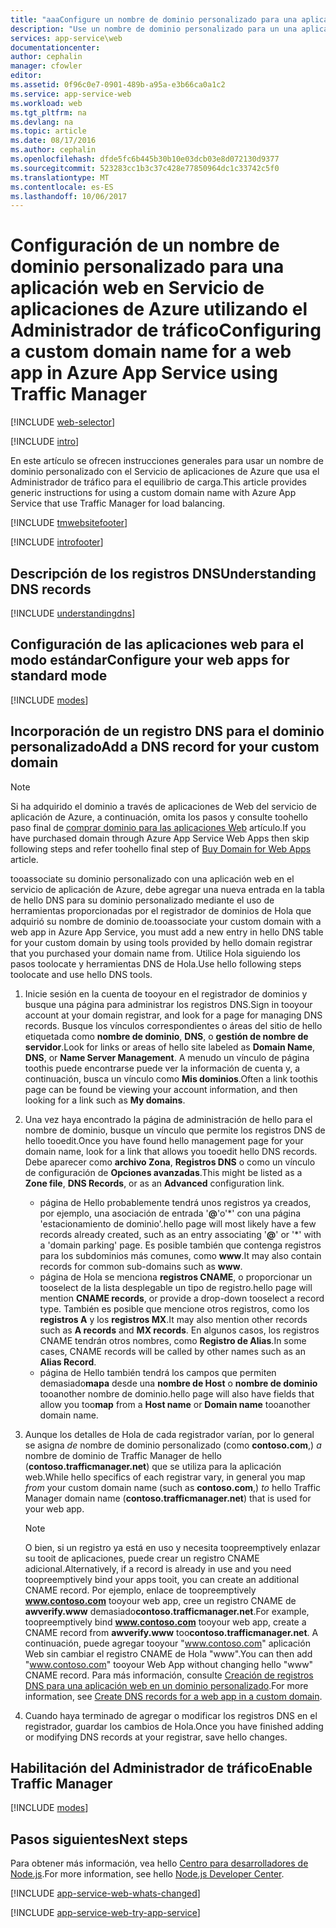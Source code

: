 ```yaml
---
title: "aaaConfigure un nombre de dominio personalizado para una aplicación web en el servicio de aplicaciones de Azure que utiliza el Administrador de tráfico de equilibrio de carga."
description: "Use un nombre de dominio personalizado para un una aplicación web en el Servicio de aplicaciones de Azure que incluya el Administrador de tráfico para el equilibrio de carga."
services: app-service\web
documentationcenter: 
author: cephalin
manager: cfowler
editor: 
ms.assetid: 0f96c0e7-0901-489b-a95a-e3b66ca0a1c2
ms.service: app-service-web
ms.workload: web
ms.tgt_pltfrm: na
ms.devlang: na
ms.topic: article
ms.date: 08/17/2016
ms.author: cephalin
ms.openlocfilehash: dfde5fc6b445b30b10e03dcb03e8d072130d9377
ms.sourcegitcommit: 523283cc1b3c37c428e77850964dc1c33742c5f0
ms.translationtype: MT
ms.contentlocale: es-ES
ms.lasthandoff: 10/06/2017
---
```

# <a name="configuring-a-custom-domain-name-for-a-web-app-in-azure-app-service-using-traffic-manager"></a><span data-ttu-id="5f156-103">Configuración de un nombre de dominio personalizado para una aplicación web en Servicio de aplicaciones de Azure utilizando el Administrador de tráfico</span><span class="sxs-lookup"><span data-stu-id="5f156-103">Configuring a custom domain name for a web app in Azure App Service using Traffic Manager</span></span>
[!INCLUDE [web-selector](../../includes/websites-custom-domain-selector.md)]

[!INCLUDE [intro](../../includes/custom-dns-web-site-intro-traffic-manager.md)]

<span data-ttu-id="5f156-104">En este artículo se ofrecen instrucciones generales para usar un nombre de dominio personalizado con el Servicio de aplicaciones de Azure que usa el Administrador de tráfico para el equilibrio de carga.</span><span class="sxs-lookup"><span data-stu-id="5f156-104">This article provides generic instructions for using a custom domain name with Azure App Service that use Traffic Manager for load balancing.</span></span>

[!INCLUDE [tmwebsitefooter](../../includes/custom-dns-web-site-traffic-manager-notes.md)]

[!INCLUDE [introfooter](../../includes/custom-dns-web-site-intro-notes.md)]

<a name="understanding-records"></a>

## <a name="understanding-dns-records"></a><span data-ttu-id="5f156-105">Descripción de los registros DNS</span><span class="sxs-lookup"><span data-stu-id="5f156-105">Understanding DNS records</span></span>
[!INCLUDE [understandingdns](../../includes/custom-dns-web-site-understanding-dns-traffic-manager.md)]

<a name="bkmk_configsharedmode"></a>

## <a name="configure-your-web-apps-for-standard-mode"></a><span data-ttu-id="5f156-106">Configuración de las aplicaciones web para el modo estándar</span><span class="sxs-lookup"><span data-stu-id="5f156-106">Configure your web apps for standard mode</span></span>
[!INCLUDE [modes](../../includes/custom-dns-web-site-modes-traffic-manager.md)]

<a name="bkmk_configurecname"></a>

## <a name="add-a-dns-record-for-your-custom-domain"></a><span data-ttu-id="5f156-107">Incorporación de un registro DNS para el dominio personalizado</span><span class="sxs-lookup"><span data-stu-id="5f156-107">Add a DNS record for your custom domain</span></span>
> [!NOTE]
> <span data-ttu-id="5f156-108">Si ha adquirido el dominio a través de aplicaciones de Web del servicio de aplicación de Azure, a continuación, omita los pasos y consulte toohello paso final de [comprar dominio para las aplicaciones Web](custom-dns-web-site-buydomains-web-app.md) artículo.</span><span class="sxs-lookup"><span data-stu-id="5f156-108">If you have purchased domain through Azure App Service Web Apps then skip following steps and refer toohello final step of [Buy Domain for Web Apps](custom-dns-web-site-buydomains-web-app.md) article.</span></span>
> 
> 

<span data-ttu-id="5f156-109">tooassociate su dominio personalizado con una aplicación web en el servicio de aplicación de Azure, debe agregar una nueva entrada en la tabla de hello DNS para su dominio personalizado mediante el uso de herramientas proporcionadas por el registrador de dominios de Hola que adquirió su nombre de dominio de.</span><span class="sxs-lookup"><span data-stu-id="5f156-109">tooassociate your custom domain with a web app in Azure App Service, you must add a new entry in hello DNS table for your custom domain by using tools provided by hello domain registrar that you purchased your domain name from.</span></span> <span data-ttu-id="5f156-110">Utilice Hola siguiendo los pasos toolocate y herramientas DNS de Hola.</span><span class="sxs-lookup"><span data-stu-id="5f156-110">Use hello following steps toolocate and use hello DNS tools.</span></span>

1. <span data-ttu-id="5f156-111">Inicie sesión en la cuenta de tooyour en el registrador de dominios y busque una página para administrar los registros DNS.</span><span class="sxs-lookup"><span data-stu-id="5f156-111">Sign in tooyour account at your domain registrar, and look for a page for managing DNS records.</span></span> <span data-ttu-id="5f156-112">Busque los vínculos correspondientes o áreas del sitio de hello etiquetada como **nombre de dominio**, **DNS**, o **gestión de nombre de servidor**.</span><span class="sxs-lookup"><span data-stu-id="5f156-112">Look for links or areas of hello site labeled as **Domain Name**, **DNS**, or **Name Server Management**.</span></span> <span data-ttu-id="5f156-113">A menudo un vínculo de página toothis puede encontrarse puede ver la información de cuenta y, a continuación, busca un vínculo como **Mis dominios**.</span><span class="sxs-lookup"><span data-stu-id="5f156-113">Often a link toothis page can be found be viewing your account information, and then looking for a link such as **My domains**.</span></span>
2. <span data-ttu-id="5f156-114">Una vez haya encontrado la página de administración de hello para el nombre de dominio, busque un vínculo que permite los registros DNS de hello tooedit.</span><span class="sxs-lookup"><span data-stu-id="5f156-114">Once you have found hello management page for your domain name, look for a link that allows you tooedit hello DNS records.</span></span> <span data-ttu-id="5f156-115">Debe aparecer como **archivo Zona**, **Registros DNS** o como un vínculo de configuración de **Opciones avanzadas**.</span><span class="sxs-lookup"><span data-stu-id="5f156-115">This might be listed as a **Zone file**, **DNS Records**, or as an **Advanced** configuration link.</span></span>
   
   * <span data-ttu-id="5f156-116">página de Hello probablemente tendrá unos registros ya creados, por ejemplo, una asociación de entrada '**@**'o'\*' con una página 'estacionamiento de dominio'.</span><span class="sxs-lookup"><span data-stu-id="5f156-116">hello page will most likely have a few records already created, such as an entry associating '**@**' or '\*' with a 'domain parking' page.</span></span> <span data-ttu-id="5f156-117">Es posible también que contenga registros para los subdominios más comunes, como **www**.</span><span class="sxs-lookup"><span data-stu-id="5f156-117">It may also contain records for common sub-domains such as **www**.</span></span>
   * <span data-ttu-id="5f156-118">página de Hola se menciona **registros CNAME**, o proporcionar un tooselect de la lista desplegable un tipo de registro.</span><span class="sxs-lookup"><span data-stu-id="5f156-118">hello page will mention **CNAME records**, or provide a drop-down tooselect a record type.</span></span> <span data-ttu-id="5f156-119">También es posible que mencione otros registros, como los **registros A** y los **registros MX**.</span><span class="sxs-lookup"><span data-stu-id="5f156-119">It may also mention other records such as **A records** and **MX records**.</span></span> <span data-ttu-id="5f156-120">En algunos casos, los registros CNAME tendrán otros nombres, como **Registro de Alias**.</span><span class="sxs-lookup"><span data-stu-id="5f156-120">In some cases, CNAME records will be called by other names such as an **Alias Record**.</span></span>
   * <span data-ttu-id="5f156-121">página de Hello también tendrá los campos que permiten demasiado**mapa** desde una **nombre de Host** o **nombre de dominio** tooanother nombre de dominio.</span><span class="sxs-lookup"><span data-stu-id="5f156-121">hello page will also have fields that allow you too**map** from a **Host name** or **Domain name** tooanother domain name.</span></span>
3. <span data-ttu-id="5f156-122">Aunque los detalles de Hola de cada registrador varían, por lo general se asigna *de* nombre de dominio personalizado (como **contoso.com**,) *a* nombre de dominio de Traffic Manager de hello (**contoso.trafficmanager.net**) que se utiliza para la aplicación web.</span><span class="sxs-lookup"><span data-stu-id="5f156-122">While hello specifics of each registrar vary, in general you map *from* your custom domain name (such as **contoso.com**,) *to* hello Traffic Manager domain name (**contoso.trafficmanager.net**) that is used for your web app.</span></span>
   
   > [!NOTE]
   > <span data-ttu-id="5f156-123">O bien, si un registro ya está en uso y necesita toopreemptively enlazar su tooit de aplicaciones, puede crear un registro CNAME adicional.</span><span class="sxs-lookup"><span data-stu-id="5f156-123">Alternatively, if a record is already in use and you need toopreemptively bind your apps tooit, you can create an additional CNAME record.</span></span> <span data-ttu-id="5f156-124">Por ejemplo, enlace de toopreemptively **www.contoso.com** tooyour web app, cree un registro CNAME de **awverify.www** demasiado**contoso.trafficmanager.net**.</span><span class="sxs-lookup"><span data-stu-id="5f156-124">For example, toopreemptively bind **www.contoso.com** tooyour web app, create a CNAME record from **awverify.www** too**contoso.trafficmanager.net**.</span></span> <span data-ttu-id="5f156-125">A continuación, puede agregar tooyour "www.contoso.com" aplicación Web sin cambiar el registro CNAME de Hola "www".</span><span class="sxs-lookup"><span data-stu-id="5f156-125">You can then add "www.contoso.com" tooyour Web App without changing hello "www" CNAME record.</span></span> <span data-ttu-id="5f156-126">Para más información, consulte [Creación de registros DNS para una aplicación web en un dominio personalizado][CREATEDNS].</span><span class="sxs-lookup"><span data-stu-id="5f156-126">For more information, see [Create DNS records for a web app in a custom domain][CREATEDNS].</span></span>
   > 
   > 
4. <span data-ttu-id="5f156-127">Cuando haya terminado de agregar o modificar los registros DNS en el registrador, guardar los cambios de Hola.</span><span class="sxs-lookup"><span data-stu-id="5f156-127">Once you have finished adding or modifying DNS records at your registrar, save hello changes.</span></span>

<a name="enabledomain"></a>

## <a name="enable-traffic-manager"></a><span data-ttu-id="5f156-128">Habilitación del Administrador de tráfico</span><span class="sxs-lookup"><span data-stu-id="5f156-128">Enable Traffic Manager</span></span>
[!INCLUDE [modes](../../includes/custom-dns-web-site-enable-on-traffic-manager.md)]

## <a name="next-steps"></a><span data-ttu-id="5f156-129">Pasos siguientes</span><span class="sxs-lookup"><span data-stu-id="5f156-129">Next steps</span></span>
<span data-ttu-id="5f156-130">Para obtener más información, vea hello [Centro para desarrolladores de Node.js](/develop/nodejs/).</span><span class="sxs-lookup"><span data-stu-id="5f156-130">For more information, see hello [Node.js Developer Center](/develop/nodejs/).</span></span>

[!INCLUDE [app-service-web-whats-changed](../../includes/app-service-web-whats-changed.md)]

[!INCLUDE [app-service-web-try-app-service](../../includes/app-service-web-try-app-service.md)]

<!-- URL List -->

[CREATEDNS]: ../dns/dns-web-sites-custom-domain.md
